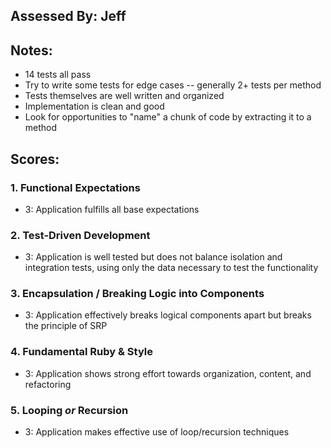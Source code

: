 ## Assessed By: Jeff

## Notes:

* 14 tests all pass
* Try to write some tests for edge cases -- generally 2+ tests per method
* Tests themselves are well written and organized
* Implementation is clean and good
* Look for opportunities to "name" a chunk of code by extracting it to a method

## Scores:

### 1. Functional Expectations

* 3: Application fulfills all base expectations

### 2. Test-Driven Development

* 3: Application is well tested but does not balance isolation and integration tests, using only the data necessary to test the functionality

### 3. Encapsulation / Breaking Logic into Components

* 3: Application effectively breaks logical components apart but breaks the principle of SRP

### 4. Fundamental Ruby & Style

* 3:  Application shows strong effort towards organization, content, and refactoring

### 5. Looping *or* Recursion

* 3: Application makes effective use of loop/recursion techniques
